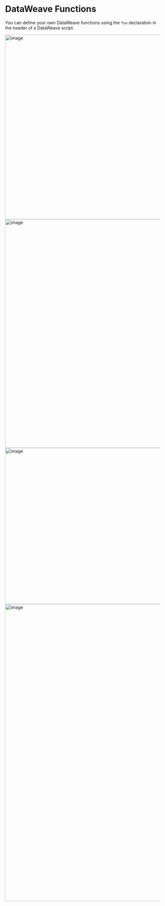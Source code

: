# DataWeave Functions

You can define your own DataWeave functions using the `fun` declaration in the header of a DataWeave script.

<img width="978" height="601" alt="image" src="https://github.com/user-attachments/assets/fa316740-0945-4c0e-83c1-1bc586797e9f" />

<img width="1007" height="745" alt="image" src="https://github.com/user-attachments/assets/bac382e2-3555-45e2-8e6f-d71043c5b010" />

<img width="1012" height="509" alt="image" src="https://github.com/user-attachments/assets/dd41e708-07fc-4934-8eef-0ccfff7f3689" />

<img width="1005" height="968" alt="image" src="https://github.com/user-attachments/assets/6ddffde9-501e-4c75-8ea0-760b7ba6dfae" />
